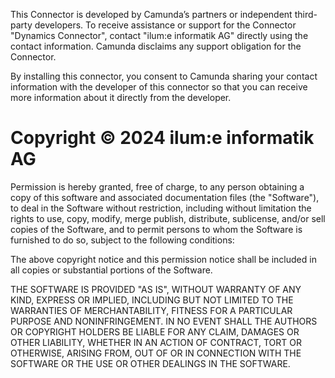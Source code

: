 This Connector is developed by Camunda’s partners or independent third-party developers. To receive assistance or support for the Connector "Dynamics Connector", contact "ilum:e informatik AG" directly using the contact information. Camunda disclaims any support obligation for the Connector.

By installing this connector, you consent to Camunda sharing your contact information with the developer of this connector so that you can receive more information about it directly from the developer.

# Copyright © 2024 ilum:e informatik AG

Permission is hereby granted, free of charge, to any person obtaining a copy of this software and associated documentation files
(the "Software"), to deal in the Software without restriction, including without limitation the rights to use, copy, modify, merge
publish, distribute, sublicense, and/or sell copies of the Software, and to permit persons to whom the Software is furnished to do so,
subject to the following conditions:

The above copyright notice and this permission notice shall be included in all copies or substantial portions of the Software.

THE SOFTWARE IS PROVIDED "AS IS", WITHOUT WARRANTY OF ANY KIND, EXPRESS OR IMPLIED, INCLUDING BUT NOT LIMITED TO
THE WARRANTIES OF MERCHANTABILITY, FITNESS FOR A PARTICULAR PURPOSE AND NONINFRINGEMENT. IN NO EVENT SHALL
THE AUTHORS OR COPYRIGHT HOLDERS BE LIABLE FOR ANY CLAIM, DAMAGES OR OTHER LIABILITY, WHETHER IN AN ACTION OF
CONTRACT, TORT OR OTHERWISE, ARISING FROM, OUT OF OR IN CONNECTION WITH THE SOFTWARE OR THE USE OR OTHER
DEALINGS IN THE SOFTWARE.
